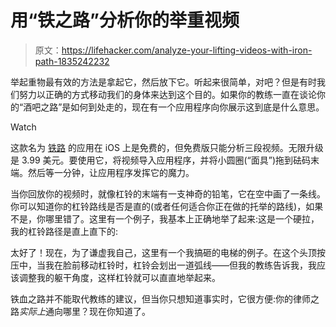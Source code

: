 # 用“铁之路”分析你的举重视频

> 原文：<https://lifehacker.com/analyze-your-lifting-videos-with-iron-path-1835242232>

举起重物最有效的方法是拿起它，然后放下它。听起来很简单，对吧？但是有时我们努力以正确的方式移动我们的身体来达到这个目的。如果你的教练一直在谈论你的“酒吧之路”是如何到处走的，现在有一个应用程序向你展示这到底是什么意思。

Watch

这款名为 [铁路](http://www.theironpath.com/) 的应用在 iOS 上是免费的，但免费版只能分析三段视频。无限升级是 3.99 美元。要使用它，将视频导入应用程序，并将小圆圈(“面具”)拖到砝码末端。然后等一分钟，让应用程序发挥它的魔力。

当你回放你的视频时，就像杠铃的末端有一支神奇的铅笔，它在空中画了一条线。你可以知道你的杠铃路线是否是直的(或者任何适合你正在做的托举的路线)，如果不是，你哪里错了。这里有一个例子，我基本上正确地举了起来:这是一个硬拉，我的杠铃路径是直上直下的:

太好了！现在，为了谦虚我自己，这里有一个我搞砸的电梯的例子。在这个头顶按压中，当我在脸前移动杠铃时，杠铃会划出一道弧线——但我的教练告诉我，我应该调整我的躯干角度，这样杠铃就可以直直地举起来。

铁血之路并不能取代教练的建议，但当你只想知道事实时，它很方便:你的律师之路*实际上*通向哪里？现在你知道了。